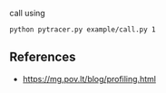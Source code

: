call using

```
python pytracer.py example/call.py 1
```

## References

- https://mg.pov.lt/blog/profiling.html
